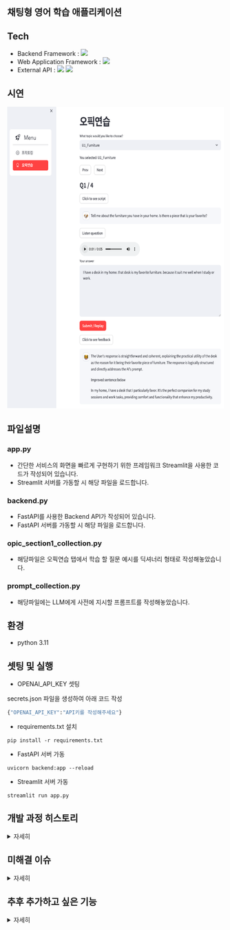 ## 채팅형 영어 학습 애플리케이션

## Tech

- Backend Framework : <img src="https://img.shields.io/badge/fastapi-009688.svg?style=for-the-badge&logo=fastapi&logoColor=white">
- Web Application Framework : <img src="https://img.shields.io/badge/Streamlit-FF4B4B.svg?style=for-the-badge&logo=streamlit&logoColor=white">
- External API : <img src="https://img.shields.io/badge/OpenAI-412991.svg?style=for-the-badge&logo=OpenAI&logoColor=white"> <img src="https://img.shields.io/badge/LangChain-1C3C3C.svg?style=for-the-badge&logo=LangChain&logoColor=white">

## 시연

<img src="assets/opic_practice_demo.png" width="700" height="700" alt="error1">

## 파일설명
### app.py
- 간단한 서비스의 화면을 빠르게 구현하기 위한 프레임워크 Streamlit을 사용한 코드가 작성되어 있습니다.
- Streamlit 서버를 가동할 시 해당 파일을 로드합니다.

### backend.py
- FastAPI를 사용한 Backend API가 작성되어 있습니다. 
- FastAPI 서버를 가동할 시 해당 파일을 로드합니다.

### opic_section1_collection.py
- 해당파일은 오픽연습 탭에서 학습 할 질문 예시를 딕셔너리 형태로 작성해놓았습니다.

### prompt_collection.py
- 해당파일에는 LLM에게 사전에 지시할 프롬프트를 작성해놓았습니다.

## 환경
- python 3.11

## 셋팅 및 실행

- OPENAI_API_KEY 셋팅

secrets.json 파일을 생성하여 아래 코드 작성
```python
{"OPENAI_API_KEY":"API키를 작성해주세요"}
```

- requirements.txt 설치 
```commandline
pip install -r requirements.txt
```

- FastAPI 서버 가동
```commandline
uvicorn backend:app --reload
```

- Streamlit 서버 가동
```commandline
streamlit run app.py
```

## 개발 과정 히스토리
<details>
    <summary>자세히</summary>

<!-- summary 아래 한칸 공백 두고 내용 삽입 -->
### 3/19
- Feedback AI 추가
- 문장 문법, 자연스러움 체크 버튼추가
- 자동재생이 안될 때가 있음 문장 2개까지는 잘되다가 3번째 버튼 누르면 자동재생이 안됐는데, (with st.chat_message("assistant"):로 묶었더니 해결됨)

### 3/20
- Replay 버튼 추가
- Feedback AI 마이크 & 채팅창 추가 (사용자가 직접 타이핑할 수 있도록)

### 3/25
- LLM이 준 영어 쉽게 설명해주는 버튼(영어로 말하도록 tts사용)

### 3/26
- tts api 백엔드에서 진행하도록 수정

### 4/11
- 히스토리 가리기 업데이트

### 4/12
- 오픽연습 탭, 페이지네이션, 재생기, textarea 및 버튼 추가

### 4/13
- 오픽연습 탭, 토픽선택해서 데이터  화면으로 가져오기 구현완료
- 스크립트 가리기 버튼 추가
- tts 구현 및 피드백 AI 구현완료
</details>

## 미해결 이슈
<details>
    <summary>자세히</summary>

<!-- summary 아래 한칸 공백 두고 내용 삽입 -->

- 페이지에 따라 음성파일 이름 저장해서, 이미 있으면 TTS API 또 요청하지 않도록하기

- 작성한 글이 자동 저장이 잘 안되는 것 같다. 한번은 저장되고 한번은 저장이 안되는 이슈가 있음
</details>

## 추후 추가하고 싶은 기능
<details>
    <summary>자세히</summary>

<!-- summary 아래 한칸 공백 두고 내용 삽입 -->
- 대화 히스토리를 보고 전체적인 평가 및 피드백해주는 기능
</details>
